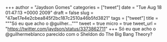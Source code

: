 
+++
author = "Jaydson Gomes"
categories = ["tweet"]
date = "Tue Aug 18 01:47:13 +0000 2009"
draft = false
slug = "47ae17e4e2cbea845f2bc187c2510a46b5fd3821"
tags = ["tweet"]
title = """Só eu que acho o @guilher..."""
tweet = true
micro = true
tweet_url = "https://twitter.com/jaydson/status/3373862711"
+++
Só eu que acho o @guilhermeblanco parecido com o Sheldon do The Big Bang Theory?
